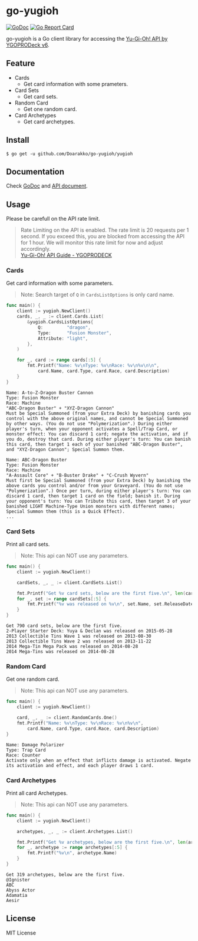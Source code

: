 # go-yugioh

[![GoDoc](https://godoc.org/github.com/Doarakko/go-yugioh?status.svg)](https://pkg.go.dev/github.com/Doarakko/go-yugioh/yugioh)
[![Go Report Card](https://goreportcard.com/badge/github.com/Doarakko/go-yugioh)](https://goreportcard.com/report/github.com/Doarakko/go-yugioh)

go-yugioh is a Go client library for accessing the [Yu-Gi-Oh! API by YGOPRODeck v6](https://db.ygoprodeck.com/api-guide/).

## Feature

- Cards
  - Get card information with some prameters.
- Card Sets
  - Get card sets.
- Random Card
  - Get one random card.
- Card Archetypes
  - Get card archetypes.

## Install

```
$ go get -u github.com/Doarakko/go-yugioh/yugioh
```

## Documentation

Check [GoDoc](https://pkg.go.dev/github.com/Doarakko/go-yugioh/yugioh) and [API document](https://db.ygoprodeck.com/api-guide/).

## Usage

Please be carefull on the API rate limit.

> Rate Limiting on the API is enabled. The rate limit is 20 requests per 1 second. If you exceed this, you are blocked from accessing the API for 1 hour. We will monitor this rate limit for now and adjust accordingly.  
> [Yu-Gi-Oh! API Guide - YGOPRODECK](https://db.ygoprodeck.com/api-guide/)

### Cards

Get card information with some parameters.

> Note: Search target of `Q` in `CardsListOptions` is only card name.

```go
func main() {
	client := yugioh.NewClient()
	cards, _, _ := client.Cards.List(
		&yugioh.CardsListOptions{
			Q:         "dragon",
			Type:      "Fusion Monster",
			Attribute: "light",
		},
	)

	for _, card := range cards[:5] {
		fmt.Printf("Name: %v\nType: %v\nRace: %v\n%v\n\n",
			card.Name, card.Type, card.Race, card.Description)
	}
}
```

```
Name: A-to-Z-Dragon Buster Cannon
Type: Fusion Monster
Race: Machine
"ABC-Dragon Buster" + "XYZ-Dragon Cannon"
Must be Special Summoned (from your Extra Deck) by banishing cards you control with the above original names, and cannot be Special Summoned by other ways. (You do not use "Polymerization".) During either player's turn, when your opponent activates a Spell/Trap Card, or monster effect: You can discard 1 card; negate the activation, and if you do, destroy that card. During either player's turn: You can banish this card, then target 1 each of your banished "ABC-Dragon Buster", and "XYZ-Dragon Cannon"; Special Summon them.

Name: ABC-Dragon Buster
Type: Fusion Monster
Race: Machine
"A-Assault Core" + "B-Buster Drake" + "C-Crush Wyvern"
Must first be Special Summoned (from your Extra Deck) by banishing the above cards you control and/or from your Graveyard. (You do not use "Polymerization".) Once per turn, during either player's turn: You can discard 1 card, then target 1 card on the field; banish it. During your opponent's turn: You can Tribute this card, then target 3 of your banished LIGHT Machine-Type Union monsters with different names; Special Summon them (this is a Quick Effect).
...
```

### Card Sets

Print all card sets.

> Note: This api can NOT use any parameters.

```go
func main() {
	client := yugioh.NewClient()

	cardSets, _, _ := client.CardSets.List()

	fmt.Printf("Get %v card sets, below are the first five.\n", len(cardSets))
	for _, set := range cardSets[:5] {
		fmt.Printf("%v was released on %v\n", set.Name, set.ReleaseDate)
	}
}
```

```
Get 790 card sets, below are the first five.
2-Player Starter Deck: Yuya & Declan was released on 2015-05-28
2013 Collectible Tins Wave 1 was released on 2013-08-30
2013 Collectible Tins Wave 2 was released on 2013-11-22
2014 Mega-Tin Mega Pack was released on 2014-08-28
2014 Mega-Tins was released on 2014-08-28
```

### Random Card

Get one random card.

> Note: This api can NOT use any parameters.

```go
func main() {
	client := yugioh.NewClient()

	card, _, _ := client.RandomCards.One()
	fmt.Printf("Name: %v\nType: %v\nRace: %v\n%v\n",
		card.Name, card.Type, card.Race, card.Description)
}
```

```
Name: Damage Polarizer
Type: Trap Card
Race: Counter
Activate only when an effect that inflicts damage is activated. Negate its activation and effect, and each player draws 1 card.
```

### Card Archetypes

Print all card Archetypes.

> Note: This api can NOT use any parameters.

```go
func main() {
	client := yugioh.NewClient()

	archetypes, _, _ := client.Archetypes.List()

	fmt.Printf("Get %v archetypes, below are the first five.\n", len(archetypes))
	for _, archetype := range archetypes[:5] {
		fmt.Printf("%v\n", archetype.Name)
	}
}
```

```
Get 319 archetypes, below are the first five.
@Ignister
ABC
Abyss Actor
Adamatia
Aesir
```

## License

MIT License
